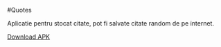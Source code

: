 #Quotes

Aplicatie pentru stocat citate, pot fi salvate citate random de pe internet.

[Download APK](http://www.mediafire.com/file/zuesd3gj990hw13/app-debug.apk)